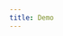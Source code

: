 ```yaml
---
title: Demo
---
```


<iframe style="border: 0; height: calc(100vh - 320px); width: 100%" src="//localhost:6006/?path=/story/forms--toggle"></iframe>
